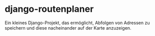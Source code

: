 # django-routenplaner

Ein kleines Django-Projekt, das ermöglicht, Abfolgen von Adressen zu speichern und diese nacheinander auf der Karte anzuzeigen.
